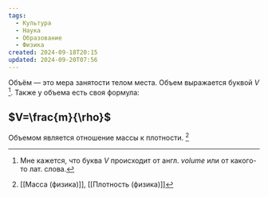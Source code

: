 ```yaml
---
tags:
  - Культура
  - Наука
  - Образование
  - Физика
created: 2024-09-18T20:15
updated: 2024-09-20T07:56
---
```

Объём — это мера занятости телом места.
Объем выражается буквой $V$ [^1].
Также у объема есть своя формула:
## $V=\frac{m}{\rho}$ 
Объемом является отношение массы к плотности. [^2]

[^1]: Мне кажется, что буква $V$ происходит от англ. *volume* или от какого-то лат. слова.
[^2]: [[Масса (физика)]],
[[Плотность (физика)]]
